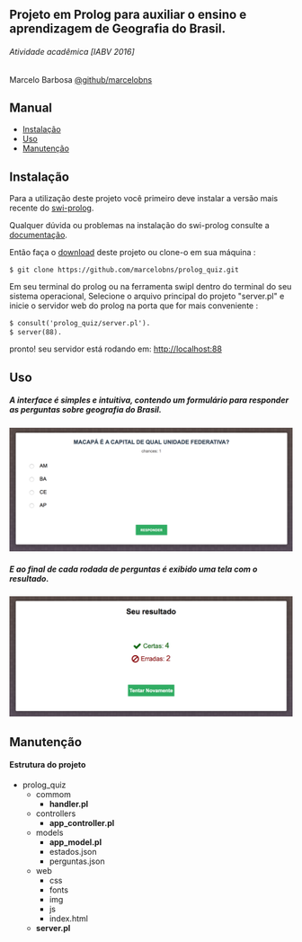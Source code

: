 
## Projeto em Prolog para auxiliar o ensino e aprendizagem de Geografia do Brasil.
###### Atividade acadêmica [IABV 2016]
Marcelo Barbosa [@github/marcelobns](https://github.com/marcelobns)

## Manual
* [Instalação](https://github.com/marcelobns/prolog_quiz#instalação)
* [Uso](https://github.com/marcelobns/prolog_quiz#uso)
* [Manutenção](https://github.com/marcelobns/prolog_quiz#manutenção)

## Instalação
Para a utilização deste projeto você primeiro deve instalar a versão mais recente do [swi-prolog](http://www.swi-prolog.org/Download.html).

Qualquer dúvida ou problemas na instalação do swi-prolog consulte a [documentação](http://www.swi-prolog.org/pldoc/doc_for?object=manual).

Então faça o [download](https://github.com/marcelobns/prolog_quiz/archive/master.zip) deste projeto ou clone-o em sua máquina :
```
$ git clone https://github.com/marcelobns/prolog_quiz.git
```
Em seu terminal do prolog ou na ferramenta swipl dentro do terminal do seu sistema operacional, Selecione o arquivo principal do projeto "server.pl" e inicie o servidor web do prolog na porta que for mais conveniente :
```
$ consult('prolog_quiz/server.pl').
$ server(88).
```
pronto! seu servidor está rodando em: [http://localhost:88](http://localhost:88)

## Uso
##### A interface é simples e intuitiva, contendo um formulário para responder as perguntas sobre geografia do Brasil.
![form](web/img/doc/form.png)
##### E ao final de cada rodada de perguntas é exibido uma tela com o resultado.
![result](web/img/doc/result.png)

## Manutenção
#### Estrutura do projeto
* prolog_quiz
    * commom
        * **handler.pl**
    * controllers
        * **app_controller.pl**
    * models
        * **app_model.pl**
        * estados.json
        * perguntas.json
    * web
        * css
        * fonts
        * img
        * js
        * index.html
    * **server.pl**
